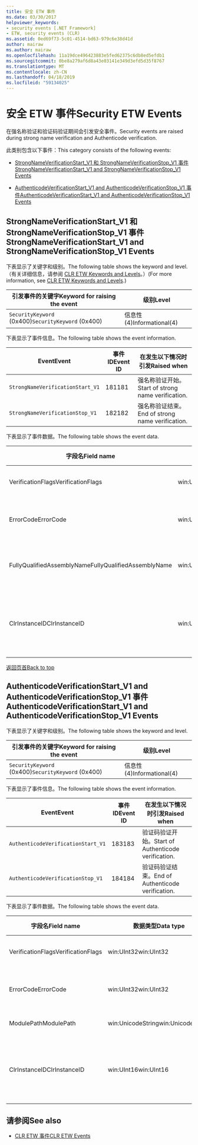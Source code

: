 ```yaml
---
title: 安全 ETW 事件
ms.date: 03/30/2017
helpviewer_keywords:
- security events [.NET Framework]
- ETW, security events (CLR)
ms.assetid: 0ed69f73-5c01-4514-bd63-979c6e38d41d
author: mairaw
ms.author: mairaw
ms.openlocfilehash: 11a19dce496423883e5fed62375c6db8ed5efdb1
ms.sourcegitcommit: 0be8a279af6d8a43e03141e349d3efd5d35f8767
ms.translationtype: MT
ms.contentlocale: zh-CN
ms.lasthandoff: 04/18/2019
ms.locfileid: "59134025"
---
```

# <a name="security-etw-events"></a><span data-ttu-id="0f259-102">安全 ETW 事件</span><span class="sxs-lookup"><span data-stu-id="0f259-102">Security ETW Events</span></span>
<a name="top"></a> <span data-ttu-id="0f259-103">在强名称验证和验证码验证期间会引发安全事件。</span><span class="sxs-lookup"><span data-stu-id="0f259-103">Security events are raised during strong name verification and Authenticode verification.</span></span>  
  
 <span data-ttu-id="0f259-104">此类别包含以下事件：</span><span class="sxs-lookup"><span data-stu-id="0f259-104">This category consists of the following events:</span></span>  
  
-   [<span data-ttu-id="0f259-105">StrongNameVerificationStart_V1 和 StrongNameVerificationStop_V1 事件</span><span class="sxs-lookup"><span data-stu-id="0f259-105">StrongNameVerificationStart_V1 and StrongNameVerificationStop_V1 Events</span></span>](#strongnameverificationstart_v1_and_strongnameverificationstop_v1_events)  
  
-   [<span data-ttu-id="0f259-106">AuthenticodeVerificationStart_V1 and AuthenticodeVerificationStop_V1 事件</span><span class="sxs-lookup"><span data-stu-id="0f259-106">AuthenticodeVerificationStart_V1 and AuthenticodeVerificationStop_V1 Events</span></span>](#authenticodeverificationstart_v1_and_authenticodeverificationstop_v1_events)  
  
<a name="strongnameverificationstart_v1_and_strongnameverificationstop_v1_events"></a>   
## <a name="strongnameverificationstartv1-and-strongnameverificationstopv1-events"></a><span data-ttu-id="0f259-107">StrongNameVerificationStart_V1 和 StrongNameVerificationStop_V1 事件</span><span class="sxs-lookup"><span data-stu-id="0f259-107">StrongNameVerificationStart_V1 and StrongNameVerificationStop_V1 Events</span></span>  
 <span data-ttu-id="0f259-108">下表显示了关键字和级别。</span><span class="sxs-lookup"><span data-stu-id="0f259-108">The following table shows the keyword and level.</span></span> <span data-ttu-id="0f259-109">（有关详细信息，请参阅 [CLR ETW Keywords and Levels](../../../docs/framework/performance/clr-etw-keywords-and-levels.md)。）</span><span class="sxs-lookup"><span data-stu-id="0f259-109">(For more information, see [CLR ETW Keywords and Levels](../../../docs/framework/performance/clr-etw-keywords-and-levels.md).)</span></span>  
  
|<span data-ttu-id="0f259-110">引发事件的关键字</span><span class="sxs-lookup"><span data-stu-id="0f259-110">Keyword for raising the event</span></span>|<span data-ttu-id="0f259-111">级别</span><span class="sxs-lookup"><span data-stu-id="0f259-111">Level</span></span>|  
|-----------------------------------|-----------|  
|<span data-ttu-id="0f259-112">`SecurityKeyword` (0x400)</span><span class="sxs-lookup"><span data-stu-id="0f259-112">`SecurityKeyword` (0x400)</span></span>|<span data-ttu-id="0f259-113">信息性 (4)</span><span class="sxs-lookup"><span data-stu-id="0f259-113">Informational(4)</span></span>|  
  
 <span data-ttu-id="0f259-114">下表显示了事件信息。</span><span class="sxs-lookup"><span data-stu-id="0f259-114">The following table shows the event information.</span></span>  
  
|<span data-ttu-id="0f259-115">Event</span><span class="sxs-lookup"><span data-stu-id="0f259-115">Event</span></span>|<span data-ttu-id="0f259-116">事件 ID</span><span class="sxs-lookup"><span data-stu-id="0f259-116">Event ID</span></span>|<span data-ttu-id="0f259-117">在发生以下情况时引发</span><span class="sxs-lookup"><span data-stu-id="0f259-117">Raised when</span></span>|  
|-----------|--------------|-----------------|  
|`StrongNameVerificationStart_V1`|<span data-ttu-id="0f259-118">181</span><span class="sxs-lookup"><span data-stu-id="0f259-118">181</span></span>|<span data-ttu-id="0f259-119">强名称验证开始。</span><span class="sxs-lookup"><span data-stu-id="0f259-119">Start of strong name verification.</span></span>|  
|`StrongNameVerificationStop_V1`|<span data-ttu-id="0f259-120">182</span><span class="sxs-lookup"><span data-stu-id="0f259-120">182</span></span>|<span data-ttu-id="0f259-121">强名称验证结束。</span><span class="sxs-lookup"><span data-stu-id="0f259-121">End of strong name verification.</span></span>|  
  
 <span data-ttu-id="0f259-122">下表显示了事件数据。</span><span class="sxs-lookup"><span data-stu-id="0f259-122">The following table shows the event data.</span></span>  
  
|<span data-ttu-id="0f259-123">字段名</span><span class="sxs-lookup"><span data-stu-id="0f259-123">Field name</span></span>|<span data-ttu-id="0f259-124">数据类型</span><span class="sxs-lookup"><span data-stu-id="0f259-124">Data type</span></span>|<span data-ttu-id="0f259-125">描述</span><span class="sxs-lookup"><span data-stu-id="0f259-125">Description</span></span>|  
|----------------|---------------|-----------------|  
|<span data-ttu-id="0f259-126">VerificationFlags</span><span class="sxs-lookup"><span data-stu-id="0f259-126">VerificationFlags</span></span>|<span data-ttu-id="0f259-127">win:UInt32</span><span class="sxs-lookup"><span data-stu-id="0f259-127">win:UInt32</span></span>|<span data-ttu-id="0f259-128">验证标志。</span><span class="sxs-lookup"><span data-stu-id="0f259-128">The verification flags.</span></span>|  
|<span data-ttu-id="0f259-129">ErrorCode</span><span class="sxs-lookup"><span data-stu-id="0f259-129">ErrorCode</span></span>|<span data-ttu-id="0f259-130">win:UInt32</span><span class="sxs-lookup"><span data-stu-id="0f259-130">win:UInt32</span></span>|<span data-ttu-id="0f259-131">HResult 错误代码。</span><span class="sxs-lookup"><span data-stu-id="0f259-131">The HResult error code.</span></span>|  
|<span data-ttu-id="0f259-132">FullyQualifiedAssemblyName</span><span class="sxs-lookup"><span data-stu-id="0f259-132">FullyQualifiedAssemblyName</span></span>|<span data-ttu-id="0f259-133">win:UnicodeString</span><span class="sxs-lookup"><span data-stu-id="0f259-133">win:UnicodeString</span></span>|<span data-ttu-id="0f259-134">完全限定程序集名称。</span><span class="sxs-lookup"><span data-stu-id="0f259-134">The fully qualified assembly name.</span></span>|  
|<span data-ttu-id="0f259-135">ClrInstanceID</span><span class="sxs-lookup"><span data-stu-id="0f259-135">ClrInstanceID</span></span>|<span data-ttu-id="0f259-136">win:UInt16</span><span class="sxs-lookup"><span data-stu-id="0f259-136">win:UInt16</span></span>|<span data-ttu-id="0f259-137">CLR 或 CoreCLR 的实例的唯一 ID。</span><span class="sxs-lookup"><span data-stu-id="0f259-137">Unique ID for the instance of CLR or CoreCLR.</span></span>|  
  
 [<span data-ttu-id="0f259-138">返回页首</span><span class="sxs-lookup"><span data-stu-id="0f259-138">Back to top</span></span>](#top)  
  
<a name="authenticodeverificationstart_v1_and_authenticodeverificationstop_v1_events"></a>   
## <a name="authenticodeverificationstartv1-and-authenticodeverificationstopv1-events"></a><span data-ttu-id="0f259-139">AuthenticodeVerificationStart_V1 and AuthenticodeVerificationStop_V1 事件</span><span class="sxs-lookup"><span data-stu-id="0f259-139">AuthenticodeVerificationStart_V1 and AuthenticodeVerificationStop_V1 Events</span></span>  
 <span data-ttu-id="0f259-140">下表显示了关键字和级别。</span><span class="sxs-lookup"><span data-stu-id="0f259-140">The following table shows the keyword and level.</span></span>  
  
|<span data-ttu-id="0f259-141">引发事件的关键字</span><span class="sxs-lookup"><span data-stu-id="0f259-141">Keyword for raising the event</span></span>|<span data-ttu-id="0f259-142">级别</span><span class="sxs-lookup"><span data-stu-id="0f259-142">Level</span></span>|  
|-----------------------------------|-----------|  
|<span data-ttu-id="0f259-143">`SecurityKeyword` (0x400)</span><span class="sxs-lookup"><span data-stu-id="0f259-143">`SecurityKeyword` (0x400)</span></span>|<span data-ttu-id="0f259-144">信息性 (4)</span><span class="sxs-lookup"><span data-stu-id="0f259-144">Informational(4)</span></span>|  
  
 <span data-ttu-id="0f259-145">下表显示了事件信息。</span><span class="sxs-lookup"><span data-stu-id="0f259-145">The following table shows the event information.</span></span>  
  
|<span data-ttu-id="0f259-146">Event</span><span class="sxs-lookup"><span data-stu-id="0f259-146">Event</span></span>|<span data-ttu-id="0f259-147">事件 ID</span><span class="sxs-lookup"><span data-stu-id="0f259-147">Event ID</span></span>|<span data-ttu-id="0f259-148">在发生以下情况时引发</span><span class="sxs-lookup"><span data-stu-id="0f259-148">Raised when</span></span>|  
|-----------|--------------|-----------------|  
|`AuthenticodeVerificationStart_V1`|<span data-ttu-id="0f259-149">183</span><span class="sxs-lookup"><span data-stu-id="0f259-149">183</span></span>|<span data-ttu-id="0f259-150">验证码验证开始。</span><span class="sxs-lookup"><span data-stu-id="0f259-150">Start of Authenticode verification.</span></span>|  
|`AuthenticodeVerificationStop_V1`|<span data-ttu-id="0f259-151">184</span><span class="sxs-lookup"><span data-stu-id="0f259-151">184</span></span>|<span data-ttu-id="0f259-152">验证码验证结束。</span><span class="sxs-lookup"><span data-stu-id="0f259-152">End of Authenticode verification.</span></span>|  
  
 <span data-ttu-id="0f259-153">下表显示了事件数据。</span><span class="sxs-lookup"><span data-stu-id="0f259-153">The following table shows the event data.</span></span>  
  
|<span data-ttu-id="0f259-154">字段名</span><span class="sxs-lookup"><span data-stu-id="0f259-154">Field name</span></span>|<span data-ttu-id="0f259-155">数据类型</span><span class="sxs-lookup"><span data-stu-id="0f259-155">Data type</span></span>|<span data-ttu-id="0f259-156">描述</span><span class="sxs-lookup"><span data-stu-id="0f259-156">Description</span></span>|  
|----------------|---------------|-----------------|  
|<span data-ttu-id="0f259-157">VerificationFlags</span><span class="sxs-lookup"><span data-stu-id="0f259-157">VerificationFlags</span></span>|<span data-ttu-id="0f259-158">win:UInt32</span><span class="sxs-lookup"><span data-stu-id="0f259-158">win:UInt32</span></span>|<span data-ttu-id="0f259-159">验证标志。</span><span class="sxs-lookup"><span data-stu-id="0f259-159">The verification flags.</span></span>|  
|<span data-ttu-id="0f259-160">ErrorCode</span><span class="sxs-lookup"><span data-stu-id="0f259-160">ErrorCode</span></span>|<span data-ttu-id="0f259-161">win:UInt32</span><span class="sxs-lookup"><span data-stu-id="0f259-161">win:UInt32</span></span>|<span data-ttu-id="0f259-162">HResult 错误代码。</span><span class="sxs-lookup"><span data-stu-id="0f259-162">The HResult error code.</span></span>|  
|<span data-ttu-id="0f259-163">ModulePath</span><span class="sxs-lookup"><span data-stu-id="0f259-163">ModulePath</span></span>|<span data-ttu-id="0f259-164">win:UnicodeString</span><span class="sxs-lookup"><span data-stu-id="0f259-164">win:UnicodeString</span></span>|<span data-ttu-id="0f259-165">模块路径。</span><span class="sxs-lookup"><span data-stu-id="0f259-165">The module path.</span></span>|  
|<span data-ttu-id="0f259-166">ClrInstanceID</span><span class="sxs-lookup"><span data-stu-id="0f259-166">ClrInstanceID</span></span>|<span data-ttu-id="0f259-167">win:UInt16</span><span class="sxs-lookup"><span data-stu-id="0f259-167">win:UInt16</span></span>|<span data-ttu-id="0f259-168">CLR 或 CoreCLR 的实例的唯一 ID。</span><span class="sxs-lookup"><span data-stu-id="0f259-168">Unique ID for the instance of CLR or CoreCLR.</span></span>|  
  
## <a name="see-also"></a><span data-ttu-id="0f259-169">请参阅</span><span class="sxs-lookup"><span data-stu-id="0f259-169">See also</span></span>

- [<span data-ttu-id="0f259-170">CLR ETW 事件</span><span class="sxs-lookup"><span data-stu-id="0f259-170">CLR ETW Events</span></span>](../../../docs/framework/performance/clr-etw-events.md)
